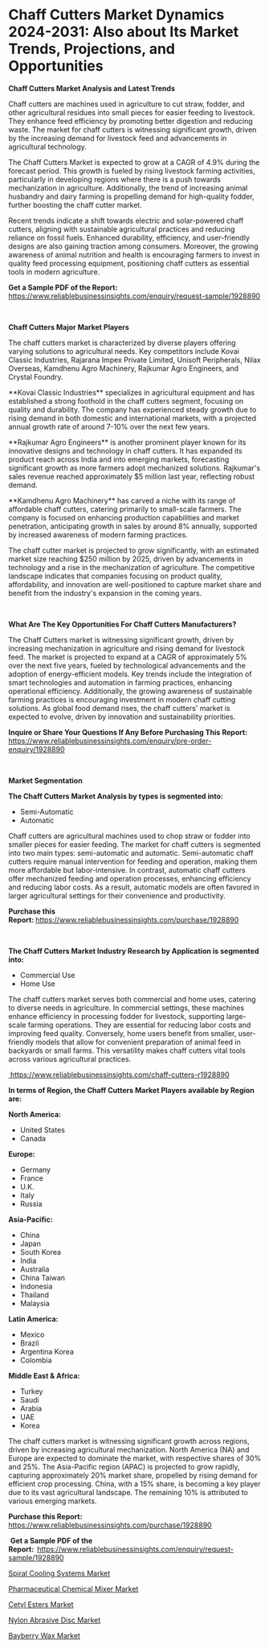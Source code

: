 <p><h1>Chaff Cutters Market Dynamics 2024-2031: Also about Its Market Trends, Projections, and Opportunities</h1></p><p><strong>Chaff Cutters Market Analysis and Latest Trends</strong></p>
<p><p>Chaff cutters are machines used in agriculture to cut straw, fodder, and other agricultural residues into small pieces for easier feeding to livestock. They enhance feed efficiency by promoting better digestion and reducing waste. The market for chaff cutters is witnessing significant growth, driven by the increasing demand for livestock feed and advancements in agricultural technology. </p><p>The Chaff Cutters Market is expected to grow at a CAGR of 4.9% during the forecast period. This growth is fueled by rising livestock farming activities, particularly in developing regions where there is a push towards mechanization in agriculture. Additionally, the trend of increasing animal husbandry and dairy farming is propelling demand for high-quality fodder, further boosting the chaff cutter market.</p><p>Recent trends indicate a shift towards electric and solar-powered chaff cutters, aligning with sustainable agricultural practices and reducing reliance on fossil fuels. Enhanced durability, efficiency, and user-friendly designs are also gaining traction among consumers. Moreover, the growing awareness of animal nutrition and health is encouraging farmers to invest in quality feed processing equipment, positioning chaff cutters as essential tools in modern agriculture.</p></p>
<p><strong>Get a Sample PDF of the Report:&nbsp;</strong> <a href="https://www.reliablebusinessinsights.com/enquiry/request-sample/1928890?utm_campaign=75&utm_medium=2&utm_source=Github&utm_content=ia&utm_term=25102024&utm_id=chaff-cutters">https://www.reliablebusinessinsights.com/enquiry/request-sample/1928890</a></p>
<p>&nbsp;</p>
<p><strong>Chaff Cutters Major Market Players</strong></p>
<p><p>The chaff cutters market is characterized by diverse players offering varying solutions to agricultural needs. Key competitors include Kovai Classic Industries, Rajarana Impex Private Limited, Unisoft Peripherals, Nilax Overseas, Kamdhenu Agro Machinery, Rajkumar Agro Engineers, and Crystal Foundry.</p><p>**Kovai Classic Industries** specializes in agricultural equipment and has established a strong foothold in the chaff cutters segment, focusing on quality and durability. The company has experienced steady growth due to rising demand in both domestic and international markets, with a projected annual growth rate of around 7-10% over the next few years.</p><p>**Rajkumar Agro Engineers** is another prominent player known for its innovative designs and technology in chaff cutters. It has expanded its product reach across India and into emerging markets, forecasting significant growth as more farmers adopt mechanized solutions. Rajkumar's sales revenue reached approximately $5 million last year, reflecting robust demand.</p><p>**Kamdhenu Agro Machinery** has carved a niche with its range of affordable chaff cutters, catering primarily to small-scale farmers. The company is focused on enhancing production capabilities and market penetration, anticipating growth in sales by around 8% annually, supported by increased awareness of modern farming practices.</p><p>The chaff cutter market is projected to grow significantly, with an estimated market size reaching $250 million by 2025, driven by advancements in technology and a rise in the mechanization of agriculture. The competitive landscape indicates that companies focusing on product quality, affordability, and innovation are well-positioned to capture market share and benefit from the industry's expansion in the coming years.</p></p>
<p>&nbsp;</p>
<p><strong>What Are The Key Opportunities For Chaff Cutters Manufacturers?</strong></p>
<p><p>The Chaff Cutters market is witnessing significant growth, driven by increasing mechanization in agriculture and rising demand for livestock feed. The market is projected to expand at a CAGR of approximately 5% over the next five years, fueled by technological advancements and the adoption of energy-efficient models. Key trends include the integration of smart technologies and automation in farming practices, enhancing operational efficiency. Additionally, the growing awareness of sustainable farming practices is encouraging investment in modern chaff cutting solutions. As global food demand rises, the chaff cutters' market is expected to evolve, driven by innovation and sustainability priorities.</p></p>
<p><strong>Inquire or Share Your Questions If Any Before Purchasing This Report:</strong> <a href="https://www.reliablebusinessinsights.com/enquiry/pre-order-enquiry/1928890?utm_campaign=75&utm_medium=2&utm_source=Github&utm_content=ia&utm_term=25102024&utm_id=chaff-cutters">https://www.reliablebusinessinsights.com/enquiry/pre-order-enquiry/1928890</a></p>
<p>&nbsp;</p>
<p><strong>Market Segmentation</strong></p>
<p><strong>The Chaff Cutters Market Analysis by types is segmented into:</strong></p>
<p><ul><li>Semi-Automatic</li><li>Automatic</li></ul></p>
<p><p>Chaff cutters are agricultural machines used to chop straw or fodder into smaller pieces for easier feeding. The market for chaff cutters is segmented into two main types: semi-automatic and automatic. Semi-automatic chaff cutters require manual intervention for feeding and operation, making them more affordable but labor-intensive. In contrast, automatic chaff cutters offer mechanized feeding and operation processes, enhancing efficiency and reducing labor costs. As a result, automatic models are often favored in larger agricultural settings for their convenience and productivity. </p></p>
<p><strong>Purchase this Report:&nbsp;</strong><a href="https://www.reliablebusinessinsights.com/purchase/1928890?utm_campaign=75&utm_medium=2&utm_source=Github&utm_content=ia&utm_term=25102024&utm_id=chaff-cutters">https://www.reliablebusinessinsights.com/purchase/1928890</a></p>
<p>&nbsp;</p>
<p><strong>The Chaff Cutters Market Industry Research by Application is segmented into:</strong></p>
<p><ul><li>Commercial Use</li><li>Home Use</li></ul></p>
<p><p>The chaff cutters market serves both commercial and home uses, catering to diverse needs in agriculture. In commercial settings, these machines enhance efficiency in processing fodder for livestock, supporting large-scale farming operations. They are essential for reducing labor costs and improving feed quality. Conversely, home users benefit from smaller, user-friendly models that allow for convenient preparation of animal feed in backyards or small farms. This versatility makes chaff cutters vital tools across various agricultural practices.</p></p>
<p><a href="https://www.reliablebusinessinsights.com/chaff-cutters-r1928890?utm_campaign=75&utm_medium=2&utm_source=Github&utm_content=ia&utm_term=25102024&utm_id=chaff-cutters">&nbsp;https://www.reliablebusinessinsights.com/chaff-cutters-r1928890</a></p>
<p><strong>In terms of Region, the Chaff Cutters Market Players available by Region are:</strong></p>
<p>
    <p> <strong> North America: </strong>
        <ul>
            <li>United States</li>
            <li>Canada</li>
        </ul>
        </p> 
    <p> <strong> Europe: </strong>
        <ul>
            <li>Germany</li>
            <li>France</li>
            <li>U.K.</li>
            <li>Italy</li>
            <li>Russia</li>
        </ul>
        </p> 
    <p> <strong> Asia-Pacific: </strong>
        <ul>
            <li>China</li>
            <li>Japan</li>
            <li>South Korea</li>
            <li>India</li>
            <li>Australia</li>
            <li>China Taiwan</li>
            <li>Indonesia</li>
            <li>Thailand</li>
            <li>Malaysia</li>
        </ul>
        </p> 
    <p> <strong> Latin America: </strong>
        <ul>
            <li>Mexico</li>
            <li>Brazil</li>
            <li>Argentina Korea</li>
            <li>Colombia</li>
        </ul>
        </p> 
    <p> <strong> Middle East & Africa: </strong>
        <ul>
            <li>Turkey</li>
            <li>Saudi</li>
            <li>Arabia</li>
            <li>UAE</li>
            <li>Korea</li>
        </ul>
    </p>
    </p>
<p><p>The chaff cutters market is witnessing significant growth across regions, driven by increasing agricultural mechanization. North America (NA) and Europe are expected to dominate the market, with respective shares of 30% and 25%. The Asia-Pacific region (APAC) is projected to grow rapidly, capturing approximately 20% market share, propelled by rising demand for efficient crop processing. China, with a 15% share, is becoming a key player due to its vast agricultural landscape. The remaining 10% is attributed to various emerging markets.</p></p>
<p><strong>Purchase this Report: </strong><a href="https://www.reliablebusinessinsights.com/purchase/1928890?utm_campaign=75&utm_medium=2&utm_source=Github&utm_content=ia&utm_term=25102024&utm_id=chaff-cutters">https://www.reliablebusinessinsights.com/purchase/1928890</a></p>
<p>&nbsp;<strong>Get a Sample PDF of the Report:&nbsp;&nbsp;</strong><a href="https://www.reliablebusinessinsights.com/enquiry/request-sample/1928890?utm_campaign=75&utm_medium=2&utm_source=Github&utm_content=ia&utm_term=25102024&utm_id=chaff-cutters">https://www.reliablebusinessinsights.com/enquiry/request-sample/1928890</a></p>
<p><strong></strong></p>
<p><p><a href="https://www.linkedin.com/pulse/spiral-cooling-systems-revenue-growth-report-2024-2031-visigraphs-ehjcc?utm_campaign=75&utm_medium=2&utm_source=Github&utm_content=ia&utm_term=25102024&utm_id=chaff-cutters">Spiral Cooling Systems Market</a></p><p><a href="https://www.linkedin.com/pulse/insights-pharmaceutical-chemical-mixer-market-players-size-c7hmc?utm_campaign=75&utm_medium=2&utm_source=Github&utm_content=ia&utm_term=25102024&utm_id=chaff-cutters">Pharmaceutical Chemical Mixer Market</a></p><p><a href="https://github.com/shivermasallash/Market-Research-Report-List-1/blob/main/cetyl-esters-market.md?utm_campaign=75&utm_medium=2&utm_source=Github&utm_content=ia&utm_term=25102024&utm_id=chaff-cutters">Cetyl Esters Market</a></p><p><a href="https://issuu.com/reportprime-2/docs/nylon-abrasive-disc-market-size-203_410104458081be?utm_campaign=75&utm_medium=2&utm_source=Github&utm_content=ia&utm_term=25102024&utm_id=chaff-cutters">Nylon Abrasive Disc Market</a></p><p><a href="https://github.com/taketakyriffecd/Market-Research-Report-List-1/blob/main/bayberry-wax-market.md?utm_campaign=75&utm_medium=2&utm_source=Github&utm_content=ia&utm_term=25102024&utm_id=chaff-cutters">Bayberry Wax Market</a></p></p>